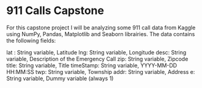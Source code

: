 # 911 Calls Capstone


For this capstone project I will be analyzing some 911 call data from Kaggle using NumPy, Pandas, Matplotlib and Seaborn librairies. The data contains the following fields:

lat : String variable, Latitude
lng: String variable, Longitude
desc: String variable, Description of the Emergency Call
zip: String variable, Zipcode
title: String variable, Title
timeStamp: String variable, YYYY-MM-DD HH:MM:SS
twp: String variable, Township
addr: String variable, Address
e: String variable, Dummy variable (always 1)
